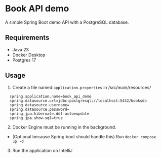 # Book API demo

A simple Spring Boot demo API with a PostgreSQL database.

## Requirements
* Java 23
* Docker Desktop
* Postgres 17

## Usage
1. Create a file named `application.properties` in /src/main/resources/
```properties
  spring.application.name=book_api_demo
  spring.datasource.url=jdbc:postgresql://localhost:5432/booksdb
  spring.datasource.username=
  spring.datasource.password=
  spring.jpa.hibernate.ddl-auto=update
  spring.jpa.show-sql=true
  ```
2. Docker Engine must be running in the background.
* (Optional because Spring boot should handle this) Run `docker compose up -d`
3. Run the application on IntelliJ